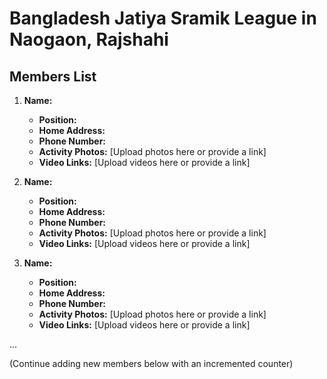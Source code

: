 # Bangladesh Jatiya Sramik League in Naogaon, Rajshahi

## Members List

1. **Name:**
   - **Position:**
   - **Home Address:**
   - **Phone Number:**
   - **Activity Photos:** [Upload photos here or provide a link]
   - **Video Links:** [Upload videos here or provide a link]

2. **Name:**
   - **Position:**
   - **Home Address:**
   - **Phone Number:**
   - **Activity Photos:** [Upload photos here or provide a link]
   - **Video Links:** [Upload videos here or provide a link]

3. **Name:**
   - **Position:**
   - **Home Address:**
   - **Phone Number:**
   - **Activity Photos:** [Upload photos here or provide a link]
   - **Video Links:** [Upload videos here or provide a link]

...

(Continue adding new members below with an incremented counter)
